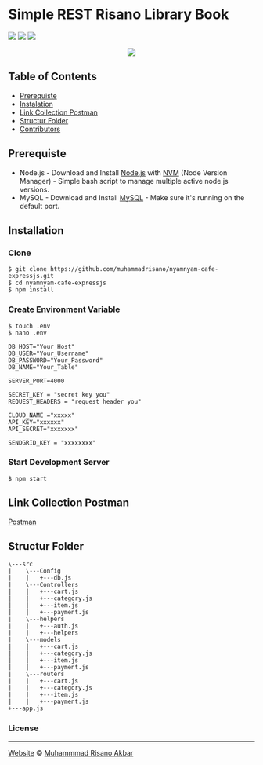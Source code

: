 # Simple REST Risano Library Book
![](https://img.shields.io/badge/Code%20Style-Standard-yellow.svg)
![](https://img.shields.io/badge/Dependencies-Express-green.svg)
![](https://img.shields.io/badge/License-Beerware-yellowgreen.svg)

<p align="center">
  <a href="https://nodejs.org/">
    <img src="https://cdn-images-1.medium.com/max/871/1*d2zLEjERsrs1Rzk_95QU9A.png">
  </a>
</p>


## Table of Contents

- [Prerequiste](#prerequiste)
- [Instalation](#installation)
- [Link Collection Postman](#link-collection-postman)
- [Structur Folder](#structur-folder)
- [Contributors](#contributors)


## Prerequiste
- Node.js - Download and Install [Node.js](https://nodejs.org/en/) with [NVM](https://github.com/creationix/nvm) (Node Version Manager) - Simple bash script to manage multiple active node.js versions.
- MySQL - Download and Install [MySQL](https://www.mysql.com/downloads/) - Make sure it's running on the default port.  

## Installation
### Clone
```
$ git clone https://github.com/muhammadrisano/nyamnyam-cafe-expressjs.git
$ cd nyamnyam-cafe-expressjs
$ npm install
```

### Create Environment Variable
```
$ touch .env
$ nano .env
```

```
DB_HOST="Your_Host"
DB_USER="Your_Username"
DB_PASSWORD="Your_Password"
DB_NAME="Your_Table"

SERVER_PORT=4000

SECRET_KEY = "secret key you"
REQUEST_HEADERS = "request header you"

CLOUD_NAME ="xxxxx"
API_KEY="xxxxxx"
API_SECRET="xxxxxxx"

SENDGRID_KEY = "xxxxxxxx"

```
### Start Development Server
```
$ npm start
```
## Link Collection Postman
[Postman](https://www.getpostman.com/collections/fbce4987f2985188f339)

## Structur Folder
```
\---src
|    \---Config
|    |   +---db.js            
|    \---Controllers
|    |   +---cart.js
|    |   +---category.js
|    |   +---item.js
|    |   +---payment.js
|    \---helpers
|    |   +---auth.js
|    |   +---helpers
|    \---models
|    |   +---cart.js
|    |   +---category.js
|    |   +---item.js
|    |   +---payment.js
|    \---routers
|    |   +---cart.js
|    |   +---category.js
|    |   +---item.js
|    |   +---payment.js
+---app.js
```



### License
----

[Website](http://muhammadrisano.online) © [Muhammmad Risano Akbar](https://github.com/muhammadrisano/)
